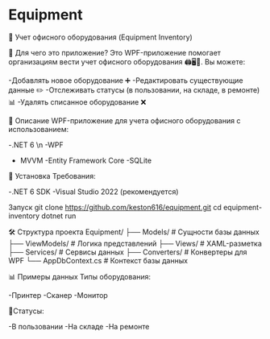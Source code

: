 # Equipment
📄 Учет офисного оборудования (Equipment Inventory)

🏢 Для чего это приложение?
Это WPF-приложение помогает организациям вести учет офисного оборудования 🖨️🖥️📠. 
Вы можете:

-Добавлять новое оборудование ➕
-Редактировать существующие данные ✏️
-Отслеживать статусы (в пользовании, на складе, в ремонте) 📊
-Удалять списанное оборудование ❌

📌 Описание
WPF-приложение для учета офисного оборудования с использованием:

-.NET 6 \n
-WPF 
- MVVM
-Entity Framework Core
-SQLite

🚀 Установка
Требования:

-.NET 6 SDK
-Visual Studio 2022 (рекомендуется)

Запуск
git clone https://github.com/keston616/equipment.git
cd equipment-inventory
dotnet run

🛠 Структура проекта
Equipment/
├── Models/          # Сущности базы данных
├── ViewModels/      # Логика представлений
├── Views/           # XAML-разметка
├── Services/        # Сервисы данных
├── Converters/      # Конвертеры для WPF
└── AppDbContext.cs  # Контекст базы данных

📊 Примеры данных
Типы оборудования:

-Принтер
-Сканер
-Монитор

🔹Статусы:

-В пользовании
-На складе
-На ремонте
